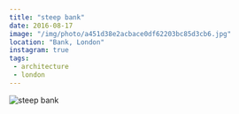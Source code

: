 ```yaml
---
title: "steep bank"
date: 2016-08-17
image: "/img/photo/a451d38e2acbace0df62203bc85d3cb6.jpg"
location: "Bank, London"
instagram: true
tags:
 - architecture
 - london
---
```


![steep bank](/img/photo/a451d38e2acbace0df62203bc85d3cb6.jpg)

